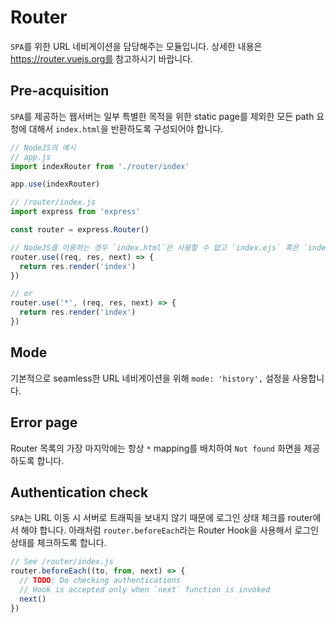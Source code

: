 # Router

`SPA`를 위한 URL 네비게이션을 담당해주는 모듈입니다.
상세한 내용은 https://router.vuejs.org를 참고하시기 바랍니다.

## Pre-acquisition

`SPA`를 제공하는 웹서버는 일부 특별한 목적을 위한 static page를 제외한 모든 path 요청에 대해서 `index.html`을 반환하도록 구성되어야 합니다.

```javascript
// NodeJS의 예시
// app.js
import indexRouter from './router/index'

app.use(indexRouter)

// /router/index.js
import express from 'express'

const router = express.Router()

// NodeJS를 이용하는 경우 `index.html`은 사용할 수 없고 `index.ejs` 혹은 `index.hbs` 등의 엔진을 써야 한다.
router.use((req, res, next) => {
  return res.render('index')
})

// or
router.use('*', (req, res, next) => {
  return res.render('index')
})
```

## Mode

기본적으로 seamless한 URL 네비게이션을 위해 `mode: 'history',` 설정을 사용합니다.

## Error page

Router 목록의 가장 마지막에는 항상 `*` mapping를 배치하여 `Not found` 화면을 제공하도록 합니다.

## Authentication check

`SPA`는 URL 이동 시 서버로 트래픽을 보내지 않기 때문에 로그인 상태 체크를 router에서 해야 합니다.
아래처럼 `router.beforeEach`라는 Router Hook을 사용해서 로그인 상태를 체크하도록 합니다.

```javascript
// See /router/index.js
router.beforeEach((to, from, next) => {
  // TODO: Do checking authentications
  // Hook is accepted only when `next` function is invoked
  next()
})
```
